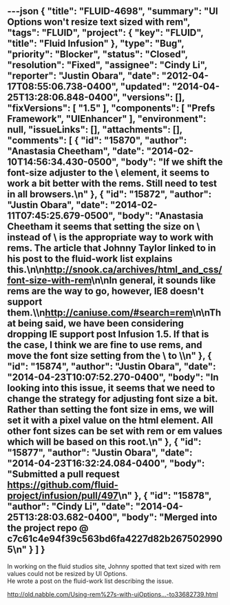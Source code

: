 ---json
{
  "title": "FLUID-4698",
  "summary": "UI Options won't resize text sized with rem",
  "tags": "FLUID",
  "project": {
    "key": "FLUID",
    "title": "Fluid Infusion"
  },
  "type": "Bug",
  "priority": "Blocker",
  "status": "Closed",
  "resolution": "Fixed",
  "assignee": "Cindy Li",
  "reporter": "Justin Obara",
  "date": "2012-04-17T08:55:06.738-0400",
  "updated": "2014-04-25T13:28:06.848-0400",
  "versions": [],
  "fixVersions": [
    "1.5"
  ],
  "components": [
    "Prefs Framework",
    "UIEnhancer"
  ],
  "environment": null,
  "issueLinks": [],
  "attachments": [],
  "comments": [
    {
      "id": "15870",
      "author": "Anastasia Cheetham",
      "date": "2014-02-10T14:56:34.430-0500",
      "body": "If we shift the font-size adjuster to the \\<html> element, it seems to work a bit better with the rems. Still need to test in all browsers.\n"
    },
    {
      "id": "15872",
      "author": "Justin Obara",
      "date": "2014-02-11T07:45:25.679-0500",
      "body": "Anastasia Cheetham it seems that setting the size on \\<html> instead of \\<body> is the appropriate way to work with rems. The article that Johnny Taylor linked to in his post to the fluid-work list explains this.\n\n<http://snook.ca/archives/html_and_css/font-size-with-rem>\n\nIn general, it sounds like rems are the way to go, however, IE8 doesn't support them.\\\n<http://caniuse.com/#search=rem>\n\nThat being said, we have been considering dropping IE support post Infusion 1.5. If that is the case, I think we are fine to use rems, and move the font size setting from the \\<body> to \\<html>\n"
    },
    {
      "id": "15874",
      "author": "Justin Obara",
      "date": "2014-04-23T10:07:52.270-0400",
      "body": "In looking into this issue, it seems that we need to change the strategy for adjusting font size a bit. Rather than setting the font size in ems, we will set it with a pixel value on the html element. All other font sizes can be set with rem or em values which will be based on this root.\n"
    },
    {
      "id": "15877",
      "author": "Justin Obara",
      "date": "2014-04-23T16:32:24.084-0400",
      "body": "Submitted a pull request <https://github.com/fluid-project/infusion/pull/497>\n"
    },
    {
      "id": "15878",
      "author": "Cindy Li",
      "date": "2014-04-25T13:28:03.682-0400",
      "body": "Merged into the project repo @ c7c61c4e94f39c563bd6fa4227d82b2675029905\n"
    }
  ]
}
---
In working on the fluid studios site, Johnny spotted that text sized with rem values could not be resized by UI Options. \
He wrote a post on the fluid-work list describing the issue.

<http://old.nabble.com/Using-rem%27s-with-uiOptions...-to33682739.html>

        